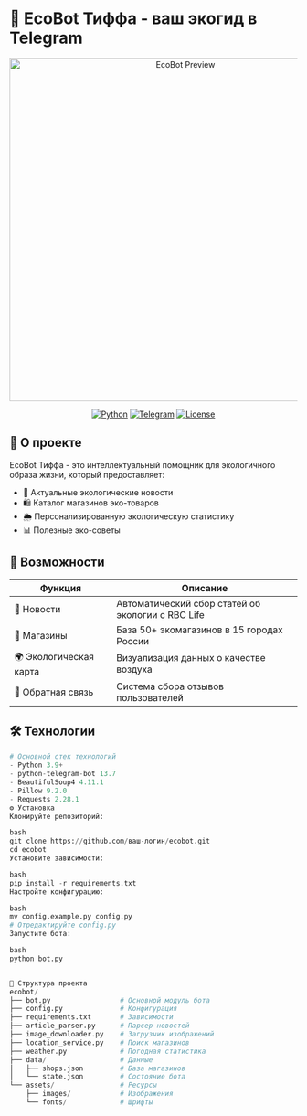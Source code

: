 # 🌿 EcoBot Тиффа - ваш экогид в Telegram

<div align="center">
  <img src="https://via.placeholder.com/800x400/20B2AA/FFFFFF?text=EcoBot+Тиффа" alt="EcoBot Preview" width="600">
  
  [![Python](https://img.shields.io/badge/Python-3.9+-blue?logo=python)](https://python.org)
  [![Telegram](https://img.shields.io/badge/Telegram-Bot-blue?logo=telegram)](https://core.telegram.org/bots)
  [![License](https://img.shields.io/badge/License-MIT-green)](LICENSE)
</div>

## 📌 О проекте

EcoBot Тиффа - это интеллектуальный помощник для экологичного образа жизни, который предоставляет:

- 🌱 Актуальные экологические новости
- 🛍️ Каталог магазинов эко-товаров
- 🌦️ Персонализированную экологическую статистику
- 📊 Полезные эко-советы

## 🚀 Возможности

| Функция | Описание |
|---------|----------|
| 📰 Новости | Автоматический сбор статей об экологии с RBC Life |
| 🏪 Магазины | База 50+ экомагазинов в 15 городах России |
| 🌍 Экологическая карта | Визуализация данных о качестве воздуха |
| 💬 Обратная связь | Система сбора отзывов пользователей |

## 🛠 Технологии

```python
# Основной стек технологий
- Python 3.9+
- python-telegram-bot 13.7
- BeautifulSoup4 4.11.1
- Pillow 9.2.0
- Requests 2.28.1
⚙️ Установка
Клонируйте репозиторий:

bash
git clone https://github.com/ваш-логин/ecobot.git
cd ecobot
Установите зависимости:

bash
pip install -r requirements.txt
Настройте конфигурацию:

bash
mv config.example.py config.py
# Отредактируйте config.py
Запустите бота:

bash
python bot.py


📂 Структура проекта
ecobot/
├── bot.py                 # Основной модуль бота
├── config.py              # Конфигурация
├── requirements.txt       # Зависимости
├── article_parser.py      # Парсер новостей
├── image_downloader.py    # Загрузчик изображений
├── location_service.py    # Поиск магазинов
├── weather.py             # Погодная статистика
├── data/                  # Данные
│   ├── shops.json         # База магазинов
│   └── state.json         # Состояние бота
└── assets/                # Ресурсы
    ├── images/            # Изображения
    └── fonts/             # Шрифты
